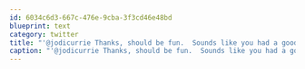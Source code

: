 ```yaml
---
id: 6034c6d3-667c-476e-9cba-3f3cd46e48bd
blueprint: text
category: twitter
title: "'@jodicurrie Thanks, should be fun.  Sounds like you had a good time at Stampede. I freakin love it. Never been to the actual grounds tho."
caption: "'@jodicurrie Thanks, should be fun.  Sounds like you had a good time at Stampede. I freakin love it. Never been to the actual grounds tho."
---
```

